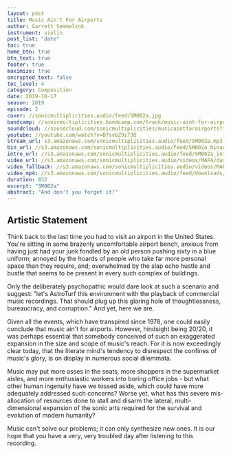 ```yaml
---
layout: post
title: Music Ain't For Airports
author: Garrett Semmelink
instrument: violin
post_list: "date"
toc: true
home_btn: true
btn_text: true
footer: true
maximize: true
encrypted_text: false
toc_level: 4
category: Composition
date: 2019-10-17
season: 2019
episode: 2
cover: //sonicmultiplicities.audio/feed/SM002a.jpg
bandcamp: //sonicmultiplicities.bandcamp.com/track/music-aint-for-airports
soundcloud: //soundcloud.com/sonicmultiplicities/musicaintforairports?in=sonicmultiplicities/sets/music-aint-for-airports
youtube: //youtube.com/watch?v=B7svbZ9i73Q
stream_url: s3.amazonaws.com/sonicmultiplicities.audio/feed/SM002a.mp3
bin_url: //s3.amazonaws.com/sonicmultiplicities.audio/feed/SM002a_binaural.mp3
intro_url: //s3.amazonaws.com/sonicmultiplicities.audio/feed/SM002a_intro.mp3
video_url: //s3.amazonaws.com/sonicmultiplicities.audio/videos/MAFA/dash.mpd
video_fallback: //s3.amazonaws.com/sonicmultiplicities.audio/videos/MAFA/hls.m3u8
video_mp4: //s3.amazonaws.com/sonicmultiplicities.audio/feed/downloads/mafa.mov
duration: 832
excerpt: "SM002a"
abstract: "And don't you forget it!"
---
```

## Artistic Statement

Think back to the last time you had to visit an airport in the United States. You're sitting in some brazenly uncomfortable airport bench, anxious from having just had your junk fondled by an old person pushing sixty in a blue uniform; annoyed by the hoards of people who take far more personal space than they require, and; overwhelmed by the slap echo hustle and bustle that seems to be present in every such complex of buildings.

Only the deliberately psychopathic would dare look at such a scenario and suggest: "let's AstroTurf this environment with the playback of commercial music recordings. That should plug up this glaring hole of thoughtlessness, bureaucracy, and corruption." And yet, here we are.

Given all the events, which have transpired since 1978, one could easily conclude that music ain't for airports. However, hindsight being 20/20, it was perhaps essential that somebody conceived of such an exaggerated expansion in the size and scope of music's reach. For it is now exceedingly clear today, that the literate mind's tendency to disrespect the confines of music's glory, is on display in numerous social dilemmata.

Music may put more asses in the seats, more shoppers in the supermarket aisles, and more enthusiastic workers into boring office jobs - but what other human ingenuity have we tossed aside, which could have more adequately addressed such concerns? Worse yet, what has this severe mis-allocation of resources done to stall and disarm the lateral, multi-dimensional expansion of the sonic arts required for the survival and evolution of modern humanity?

Music can't solve our problems; it can only synthesize new ones. It is our hope that you have a very, very troubled day after listening to this recording.
